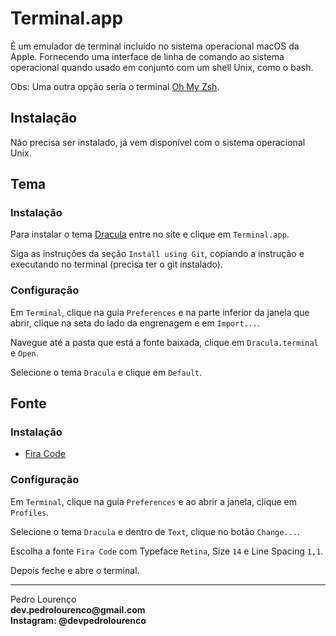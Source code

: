 # Terminal.app

É um emulador de terminal incluído no sistema operacional macOS da Apple. Fornecendo uma interface de linha de comando ao sistema operacional quando usado em conjunto com um shell Unix, como o bash.

Obs: Uma outra opção seria o terminal [Oh My Zsh](oh-my-zsh/oh-my-zsh.md).

## Instalação

Não precisa ser instalado, já vem disponível com o sistema operacional Unix.

## Tema

### Instalação

Para instalar o tema [Dracula](../theme/dracula.md) entre no site e clique em `Terminal.app`.

Siga as instruções da seção `Install using Git`, copiando a instrução e executando no terminal (precisa ter o git instalado).

### Configuração

Em `Terminal`, clique na guia `Preferences` e na parte inferior da janela que abrir, clique na seta do lado da engrenagem e em `Import...`.

Navegue até a pasta que está a fonte baixada, clique em `Dracula.terminal` e `Open`.

Selecione o tema `Dracula` e clique em `Default`.

## Fonte

### Instalação

- [Fira Code](../font/fira-code.md)

### Configuração

Em `Terminal`, clique na guia `Preferences` e ao abrir a janela, clique em `Profiles`.

Selecione o tema `Dracula` e dentro de `Text`, clique no botão `Change...`.

Escolha a fonte `Fira Code` com Typeface `Retina`, Size `14` e Line Spacing `1,1`.

Depois feche e abre o terminal.


<hr>
<stong>Pedro Lourenço</strong><br>
<Strong>dev.pedrolourenco@gmail.com</strong><br>
<Strong>Instagram: @devpedrolourenco</strong>